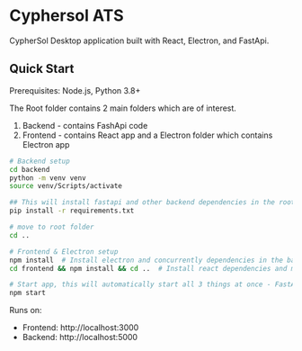 # Cyphersol ATS

CypherSol Desktop application built with React, Electron, and FastApi.

## Quick Start
Prerequisites: Node.js, Python 3.8+

The Root folder contains 2 main folders which are of interest.
1. Backend - contains FashApi code
2. Frontend - contains React app and a Electron folder which contains Electron app


```bash
# Backend setup
cd backend
python -m venv venv
source venv/Scripts/activate

## This will install fastapi and other backend dependencies in the root directory
pip install -r requirements.txt

# move to root folder
cd ..

# Frontend & Electron setup
npm install  # Install electron and concurrently dependencies in the base directory
cd frontend && npm install && cd ..  # Install react dependencies and move back to root

# Start app, this will automatically start all 3 things at once - FastApi, React and Electron.
npm start
```

Runs on:
- Frontend: http://localhost:3000
- Backend: http://localhost:5000
